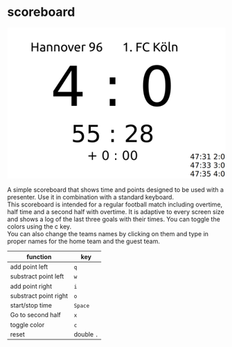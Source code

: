 # scoreboard

![](/scoreboard.png)

A simple scoreboard that shows time and points designed to be used with a presenter. Use it in combination with a standard keyboard.  
This scoreboard is intended for a regular football match including overtime, half time and a second half with overtime. It is adaptive to every screen size and shows a log of the last three goals with their times. You can toggle the colors using the c key.  
You can also change the teams names by clicking on them and type in proper names for the home team and the guest team.



|function|key|
|--------|---|
|add point left|`q`|
|substract point left|`w`|
|add point right|`i`|
|substract point right|`o`|
|start/stop time|`Space`|
|Go to second half|`x`|
|toggle color|`c`|
|reset|double `.`|
